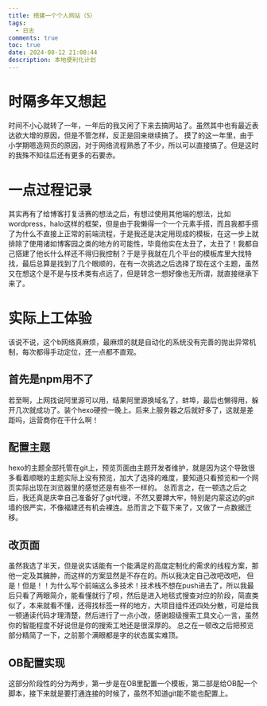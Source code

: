 ```yaml
---
title: 搭建一个个人网站（5）
tags:
  - 日志
comments: true
toc: true
date: 2024-08-12 21:08:44
description: 本地便利化计划
---
```

# 时隔多年又想起
时间不小心就转了一年，一年后的我又闲了下来去搞网站了。虽然其中也有最近表达欲大增的原因，但是不管怎样，反正是回来继续搞了。
摸了的这一年里，由于小学期嗯造网页的原因，对于网络流程熟悉了不少，所以可以直接搞了。但是这时的我殊不知往后还有更多的石要赤。
# 一点过程记录
其实再有了给博客打复活赛的想法之后，有想过使用其他端的想法，比如wordpress，halo这样的框架，但是由于我懒得一个一个元素手搭，而且我都手搭了为什么不直接上正常的前端流程，于是我还是决定用现成的模板，在这一步上就排除了使用诸如博客园之类的地方的可能性，毕竟他实在太丑了，太丑了！我都自己搭建了他长什么样还不得归我控制？于是乎我就在几个平台的模板库里大找特找，最后总算是找到了几个眼顺的，在有一次挑选之后选择了现在这个主题，虽然又在想这个是不是与技术类有点远了，但是转念一想好像也无所谓，就直接继承下来了。
# 实际上工体验
该说不说，这个b网络真麻烦，最麻烦的就是自动化的系统没有完善的抛出异常机制，每次都得手动定位，还一点都不直观。
## 首先是npm用不了
若至啊，上网找说阿里源可以用，结果阿里源换域名了，蚌埠，最后也懒得用，躲开几次就成功了。装个hexo硬控一晚上。后来上服务器之后就好多了，这就是差距吗，运营商你在干什么啊！
## 配置主题
hexo的主题全部托管在git上，预览页面由主题开发者维护，就是因为这个导致很多看着顺眼的主题实际上没有预览，加大了选择的难度，要知道只看预览和一个网页实际出现在浏览器里的感觉还是有些不一样的。
总而言之，在一顿选之后之后，我还真是庆幸自己准备好了git代理，不然又要蹲大牢，特别是内蒙这边的git墙的很严实，不像福建还有机会裸连。总而言之下载下来了，又做了一点数据迁移。
## 改页面
虽然我选了半天，但是说实话能有一个能满足的高度定制化的需求的线程方案，那他一定及其臃肿，而这样的方案显然是不存在的。所以我决定自己改吧改吧，
但是！但是！！为什么写个前端这么多技术！技术栈不想在push进去了，所以我最后只看了两眼简介，能看懂就行了呗，然后是进入地毯式搜查对应的阶段，简直类似了，本来就看不懂，还得找标签一样的地方，大项目组件还四处分散，可是给我一顿通读代码才理清楚，然后进行了一点小改，感谢超级搜索工具文心一言，虽然你的智能程度不好说但是你的搜索工地还是很深厚的。
总之在一顿改之后把预览部分精简了一下，之前那个满眼都是字的状态属实难顶。
## OB配置实现
这部分阶段性的分为两步，第一步是在OB里配置一个模板，第二部是给OB配一个脚本，接下来就是要打通连接的时候了，虽然不知道git能不能也配置上。